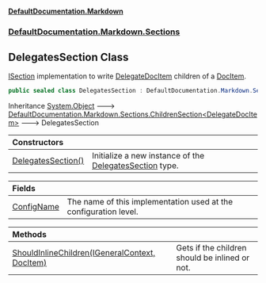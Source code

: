 #### [DefaultDocumentation\.Markdown](../../../../index.md 'index')
### [DefaultDocumentation\.Markdown\.Sections](../../../../index.md#DefaultDocumentation.Markdown.Sections 'DefaultDocumentation\.Markdown\.Sections')

## DelegatesSection Class

[ISection](https://github.com/Doraku/DefaultDocumentation/blob/master/documentation/api/DefaultDocumentation/Api/ISection/index.md 'DefaultDocumentation\.Api\.ISection') implementation to write [DelegateDocItem](https://github.com/Doraku/DefaultDocumentation/blob/master/documentation/api/DefaultDocumentation/Models/Types/DelegateDocItem/index.md 'DefaultDocumentation\.Models\.Types\.DelegateDocItem') children of a [DocItem](https://github.com/Doraku/DefaultDocumentation/blob/master/documentation/api/DefaultDocumentation/Models/DocItem/index.md 'DefaultDocumentation\.Models\.DocItem')\.

```csharp
public sealed class DelegatesSection : DefaultDocumentation.Markdown.Sections.ChildrenSection<DefaultDocumentation.Models.Types.DelegateDocItem>
```

Inheritance [System\.Object](https://docs.microsoft.com/en-us/dotnet/api/System.Object 'System\.Object') &#129106; [DefaultDocumentation\.Markdown\.Sections\.ChildrenSection&lt;](../ChildrenSection_T_/index.md 'DefaultDocumentation\.Markdown\.Sections\.ChildrenSection\<T\>')[DelegateDocItem](https://github.com/Doraku/DefaultDocumentation/blob/master/documentation/api/DefaultDocumentation/Models/Types/DelegateDocItem/index.md 'DefaultDocumentation\.Models\.Types\.DelegateDocItem')[&gt;](../ChildrenSection_T_/index.md 'DefaultDocumentation\.Markdown\.Sections\.ChildrenSection\<T\>') &#129106; DelegatesSection

| Constructors | |
| :--- | :--- |
| [DelegatesSection\(\)](DelegatesSection().md 'DefaultDocumentation\.Markdown\.Sections\.DelegatesSection\.DelegatesSection\(\)') | Initialize a new instance of the [DelegatesSection](index.md 'DefaultDocumentation\.Markdown\.Sections\.DelegatesSection') type\. |

| Fields | |
| :--- | :--- |
| [ConfigName](ConfigName.md 'DefaultDocumentation\.Markdown\.Sections\.DelegatesSection\.ConfigName') | The name of this implementation used at the configuration level\. |

| Methods | |
| :--- | :--- |
| [ShouldInlineChildren\(IGeneralContext, DocItem\)](ShouldInlineChildren(IGeneralContext,DocItem).md 'DefaultDocumentation\.Markdown\.Sections\.DelegatesSection\.ShouldInlineChildren\(DefaultDocumentation\.IGeneralContext, DefaultDocumentation\.Models\.DocItem\)') | Gets if the children should be inlined or not\. |
